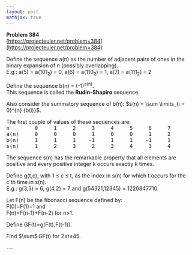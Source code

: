 ```yaml
---
layout: post
mathjax: true
---
```

**Problem 384**  
[https://projecteuler.net/problem=384](https://projecteuler.net/problem=384)

<p>Define the sequence a(n) as the number of adjacent pairs of ones in the binary expansion of n (possibly overlapping).
<br />E.g.: a(5) = a(101<sub>2</sub>) = 0, a(6) = a(110<sub>2</sub>) = 1, a(7) = a(111<sub>2</sub>) = 2</p>

<p>Define the sequence b(n) = (-1)<sup>a(n)</sup>.
<br />This sequence is called the <b>Rudin-Shapiro</b> sequence.</p>
<p>Also consider the summatory sequence of b(n): $s(n) = \sum \limits_{i = 0}^{n} {b(i)}$.</p>

<p>The first couple of values of these sequences are:
<br /><tt>n        0     1     2     3     4     5     6     7
<br />a(n)     0     0     0     1     0     0     1     2
<br />b(n)     1     1     1    -1     1     1    -1     1
<br />s(n)     1     2     3     2     3     4     3     4</tt></p>

<p>The sequence s(n) has the remarkable property that all elements are positive and every positive integer k occurs exactly k times.</p>

<p>Define g(t,c), with 1 ≤ c ≤ t, as the index in s(n) for which t occurs for the c'th time in s(n).
<br />E.g.: g(3,3) = 6, g(4,2) = 7 and g(54321,12345) = 1220847710.</p>

<p>Let F(n) be the fibonacci sequence defined by:
<br />F(0)=F(1)=1 and
<br />F(n)=F(n-1)+F(n-2) for n&gt;1.</p>

<p>Define GF(t)=g(F(t),F(t-1)).</p>

<p>Find $\sum$ GF(t) for 2≤t≤45.</p>
---
